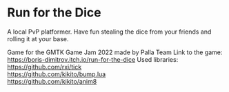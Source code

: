 # Run for the Dice
A local PvP platformer. Have fun stealing the dice from your friends and rolling it at your base. 

Game for the GMTK Game Jam 2022 made by Palla Team
Link to the game: https://boris-dimitrov.itch.io/run-for-the-dice
Used libraries: <br/>
https://github.com/rxi/tick <br/>
https://github.com/kikito/bump.lua <br/>
https://github.com/kikito/anim8
